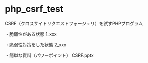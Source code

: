 # php_csrf_test

CSRF（クロスサイトリクエストフォージュリ）を試すPHPプログラム

・脆弱性がある状態
1_xxx

・脆弱性対策をした状態
2_xxx

・簡単な資料（パワーポイント）
CSRF.pptx


